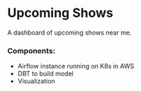 # Upcoming Shows
A dashboard of upcoming shows near me. 


### Components: 
- Airflow instance running on K8s in AWS
- DBT to build model
- Visualization
